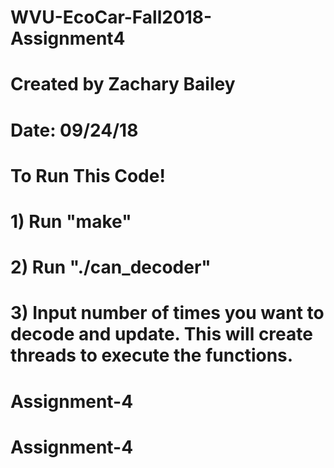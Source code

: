 # WVU-EcoCar-Fall2018-Assignment4
# Created by Zachary Bailey
# Date: 09/24/18

# To Run This Code!
# 1) Run "make"
# 2) Run "./can_decoder"
# 3) Input number of times you want to decode and update. This will create threads to execute the functions.
# Assignment-4
# Assignment-4
